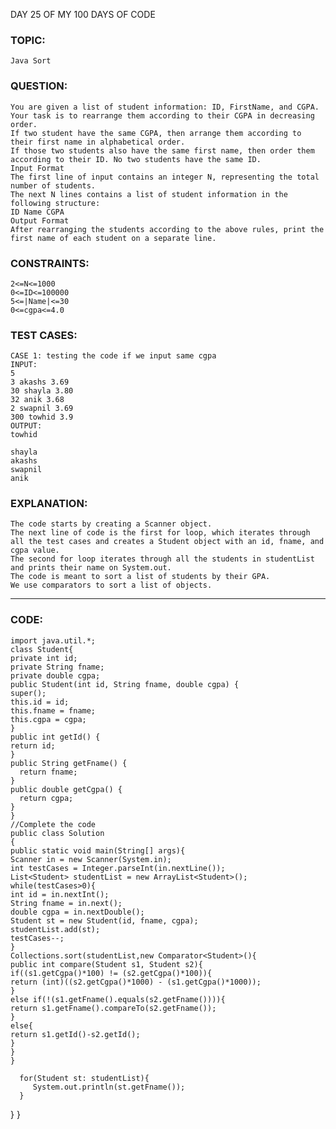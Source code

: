 DAY 25 OF MY 100 DAYS OF CODE
### TOPIC: 
    Java Sort
### QUESTION:
    You are given a list of student information: ID, FirstName, and CGPA. Your task is to rearrange them according to their CGPA in decreasing order. 
    If two student have the same CGPA, then arrange them according to their first name in alphabetical order. 
    If those two students also have the same first name, then order them according to their ID. No two students have the same ID.
    Input Format
    The first line of input contains an integer N, representing the total number of students. 
    The next N lines contains a list of student information in the following structure:
    ID Name CGPA    
    Output Format
    After rearranging the students according to the above rules, print the first name of each student on a separate line.
### CONSTRAINTS:
    2<=N<=1000
    0<=ID<=100000
    5<=|Name|<=30
    0<=cgpa<=4.0
### TEST CASES:
    CASE 1: testing the code if we input same cgpa
    INPUT:
    5
    3 akashs 3.69
    30 shayla 3.80
    32 anik 3.68
    2 swapnil 3.69
    300 towhid 3.9
    OUTPUT:
    towhid
    
    shayla
    akashs
    swapnil
    anik
### EXPLANATION:
    The code starts by creating a Scanner object.
    The next line of code is the first for loop, which iterates through all the test cases and creates a Student object with an id, fname, and cgpa value.
    The second for loop iterates through all the students in studentList and prints their name on System.out.
    The code is meant to sort a list of students by their GPA.
    We use comparators to sort a list of objects.
__________________________________________________________________________________________________________________________________________________________________
### CODE:
    import java.util.*;
    class Student{
    private int id;
    private String fname;
    private double cgpa;
    public Student(int id, String fname, double cgpa) {
    super();
    this.id = id;
    this.fname = fname;
    this.cgpa = cgpa;
    }
    public int getId() {
    return id;
    }
    public String getFname() {
      return fname;
    }
    public double getCgpa() {
      return cgpa;
    }
    }
    //Complete the code
    public class Solution
    {
    public static void main(String[] args){
    Scanner in = new Scanner(System.in);
    int testCases = Integer.parseInt(in.nextLine());
    List<Student> studentList = new ArrayList<Student>();
    while(testCases>0){
    int id = in.nextInt();
    String fname = in.next();
    double cgpa = in.nextDouble();
    Student st = new Student(id, fname, cgpa);
    studentList.add(st);
    testCases--;
    }
    Collections.sort(studentList,new Comparator<Student>(){
    public int compare(Student s1, Student s2){
    if((s1.getCgpa()*100) != (s2.getCgpa()*100)){
    return (int)((s2.getCgpa()*1000) - (s1.getCgpa()*1000));
    }
    else if(!(s1.getFname().equals(s2.getFname()))){
    return s1.getFname().compareTo(s2.getFname());
    }
    else{
    return s1.getId()-s2.getId();
    }
    }
    } 
      
      for(Student st: studentList){
         System.out.println(st.getFname());
      }
   }
}

    
